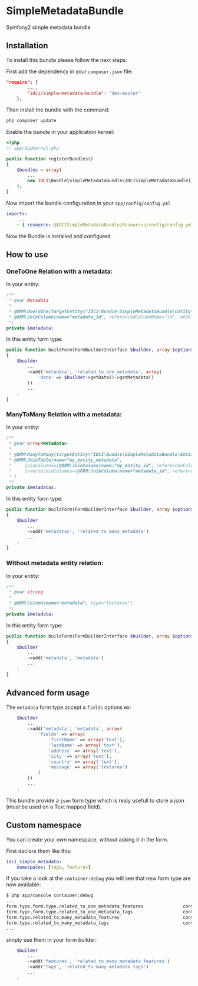 SimpleMetadataBundle
====================

Symfony2 simple metadata bundle


Installation
------------

To install this bundle please follow the next steps:

First add the dependency in your `composer.json` file:

```json
"require": {
        ...,
        "idci/simple-metadata-bundle": "dev-master"
    },
```

Then install the bundle with the command:

```sh
php composer update
```

Enable the bundle in your application kernel:

```php
<?php
// app/AppKernel.php

public function registerBundles()
{
    $bundles = array(
        ...
        new IDCI\Bundle\SimpleMetadataBundle\IDCISimpleMetadataBundle(),
    );
}
```

Now import the bundle configuration in your `app/config/config.yml`

```yml
imports:
    ...
    - { resource: @IDCISimpleMetadataBundle/Resources/config/config.yml }
```

Now the Bundle is installed and configured.


How to use
----------

### OneToOne Relation with a metadata:

In your entity:

```php
/**
 * @var Metadata
 *
 * @ORM\OneToOne(targetEntity="IDCI\Bundle\SimpleMetadataBundle\Entity\Metadata", cascade={"all"})
 * @ORM\JoinColumn(name="metadata_id", referencedColumnName="id", onDelete="SET NULL", nullable=true)
 */
private $metadata;
```

In this entity form type:

```php
public function buildForm(FormBuilderInterface $builder, array $options)
{
    $builder
        ...
        ->add('metadata', 'related_to_one_metadata', array(
            'data' => $builder->getData()->getMetadata()
        ))
        ...
    ;
}
```

### ManyToMany Relation with a metadata:

In your entity:

```php
/**
 * @var array<Metadata>
 *
 * @ORM\ManyToMany(targetEntity="IDCI\Bundle\SimpleMetadataBundle\Entity\Metadata", cascade={"all"})
 * @ORM\JoinTable(name="my_entity_metadata",
 *     joinColumns={@ORM\JoinColumn(name="my_entity_id", referencedColumnName="id", onDelete="cascade")},
 *     inverseJoinColumns={@ORM\JoinColumn(name="metadata_id", referencedColumnName="id", unique=true, onDelete="cascade")}
 * )
 */
private $metadatas;
```

In this entity form type:

```php
public function buildForm(FormBuilderInterface $builder, array $options)
{
    $builder
        ...
        ->add('metadatas', 'related_to_many_metadata')
        ...
    ;
}
```

### Without metadata entity relation:

In your entity:

```php
/**
 * @var string
 *
 * @ORM\Column(name="metadata", type="textarea")
 */
private $metadata;
```

In this entity form type:

```php
public function buildForm(FormBuilderInterface $builder, array $options)
{
    $builder
        ...
        ->add('metadata', 'metadata')
        ...
    ;
}
```


Advanced form usage
-------------------

The `metadata` form type accept a `fields` options
ex:

```php
    $builder
        ...
        ->add('metadata', 'metadata', array(
            'fields' => array(
                'firstName' => array('text'),
                'lastName' => array('text'),
                'address' => array('text'),
                'city' => array('text'),
                'country' => array('text'),
                'message' => array('textarea')
            )
        ))
        ...
    ;
```

This bundle provide a `json` form type which is realy usefull to store a json
(must be used on a Text mapped field).


Custom namespace
----------------

You can create your own namespace, without asking it in the form.

First declare them like this:

```yml
idci_simple_metadata:
    namespaces: [tags, features]
```

If you take a look at the `container:debug` you will see that new form type are now available:

```sh
$ php app/console container:debug
...
form.type.form.type.related_to_one_metadata_features               container IDCI\Bundle\SimpleMetadataBundle\Form\Type\RelatedToOneMetadataType
form.type.form.type.related_to_one_metadata_tags                   container IDCI\Bundle\SimpleMetadataBundle\Form\Type\RelatedToOneMetadataType
form.type.related_to_many_metadata_features                        container IDCI\Bundle\SimpleMetadataBundle\Form\Type\RelatedToManyMetadataType
form.type.related_to_many_metadata_tags                            container IDCI\Bundle\SimpleMetadataBundle\Form\Type\RelatedToManyMetadataType
...
```

simply use them in your form builder:

```php
    $builder
        ...
        ->add('features', 'related_to_many_metadata_features')
        ->add('tags', 'related_to_many_metadata_tags')
        ...
    ;
```
